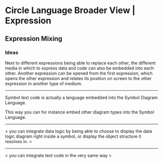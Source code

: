 Circle Language Broader View | Expression
=========================================

Expression Mixing
-----------------

### Ideas

Next to different expressions being able to replace each other,
the different media in which to express data and code can also
be embedded into each other.
Another expression can be opened from the first expression, which opens the other expression and relates its position on screen to the other expression in another type of medium.

-----

Symbol text code is actually a language embedded into the Symbol Diagram Language. 

This way you can for instance embed other diagram types into the Symbol Language. 

-----

< you can integrate data logic by being able to choose to display the data logic diagram right inside a symbol, or display the object structure it resolves in. >

-----

< you can integrate text code in the very same way >
